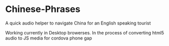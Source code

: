 Chinese-Phrases
===============

A quick audio helper to navigate China for an English speaking tourist

Working currently in Desktop browerses. In the process of converting html5 audio to JS media for cordova phone gap
